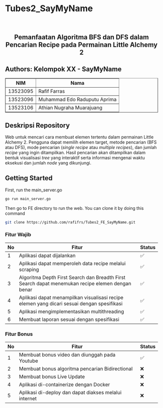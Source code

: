 # Tubes2_SayMyName
  
</br>

<H2 align="center">Pemanfaatan Algoritma BFS dan DFS dalam Pencarian Recipe pada Permainan Little Alchemy 2</p>


##  Authors: Kelompok XX - SayMyName

<div align="center">

<table border="1" cellspacing="0" cellpadding="8"> 
  <tr> <th>NIM</th> <th>Nama</th> </tr> 
  <tr> <td>13523095</td> <td>Rafif Farras</td> </tr> 
  <tr> <td>13523096</td> <td>Muhammad Edo Raduputu Aprima</td> 
  </tr> <tr> <td>13523106</td> <td>Athian Nugraha Muarajuang</td> </tr> </table>

</div>

## Deskripsi Repository
Web untuk mencari cara membuat elemen tertentu dalam permainan Little Alchemy 2. Pengguna dapat memilih elemen target, metode pencarian (BFS atau DFS), mode pencarian (_single recipe_ atau _multiple recipes_), dan jumlah _recipe_ yang ingin ditampilkan. Hasil pencarian akan ditampilkan dalam bentuk visualisasi _tree_ yang interaktif serta informasi mengenai waktu eksekusi dan jumlah _node_ yang dikunjungi.

## Getting Started

First, run the main_server.go
```bash
go run main_server.go
```
Then go to FE directory to run the web. You can clone it by doing this command
```bash
git clone https://github.com/rafifrs/Tubes2_FE_SayMyName.git
```

### Fitur Wajib

| **No** | **Fitur**         | **Status** |
|--------|-------------------|------------|
| 1      | Aplikasi dapat dijalankan |   ✅      |
| 2      | Aplikasi dapat memperoleh data recipe melalui scraping| ✅      |
| 3      | Algoritma Depth First Search dan Breadth First Search dapat menemukan recipe elemen dengan benar| ✅      |
| 4      | Aplikasi dapat menampilkan visualisasi recipe elemen yang dicari sesuai dengan spesifikasi| ✅      |
| 5      | Aplikasi mengimplementasikan multithreading | ✅      |
| 6      | Membuat laporan sesuai dengan spesifikasi | ✅     |

### Fitur Bonus

| **No** | **Fitur**                        | **Status** |
|--------|----------------------------------|------------|
| 1      | Membuat bonus video dan diunggah pada Youtube                            | ✅         |
| 2      | Membuat bonus algoritma pencarian Bidirectional| ❌         |
| 3      | Membuat bonus Live Update| ❌         |
| 4      | Aplikasi di-containerize dengan Docker| ❌         |
| 5      | Aplikasi di-deploy dan dapat diakses melalui internet| ❌         |
